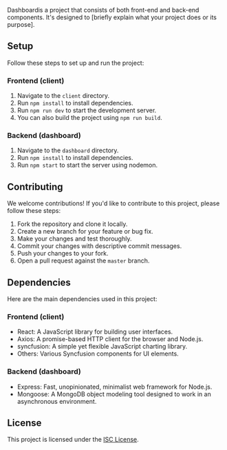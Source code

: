 Dashboardis a project that consists of both front-end and back-end components. It's designed to [briefly explain what your project does or its purpose].

## Setup

Follow these steps to set up and run the project:

### Frontend (client)

1. Navigate to the `client` directory.
2. Run `npm install` to install dependencies.
3. Run `npm run dev` to start the development server.
4. You can also build the project using `npm run build`.

### Backend (dashboard)

1. Navigate to the `dashboard` directory.
2. Run `npm install` to install dependencies.
3. Run `npm start` to start the server using nodemon.

## Contributing

We welcome contributions! If you'd like to contribute to this project, please follow these steps:

1. Fork the repository and clone it locally.
2. Create a new branch for your feature or bug fix.
3. Make your changes and test thoroughly.
4. Commit your changes with descriptive commit messages.
5. Push your changes to your fork.
6. Open a pull request against the `master` branch.

## Dependencies

Here are the main dependencies used in this project:

### Frontend (client)

- React: A JavaScript library for building user interfaces.
- Axios: A promise-based HTTP client for the browser and Node.js.
- syncfusion: A simple yet flexible JavaScript charting library.
- Others: Various Syncfusion components for UI elements.

### Backend (dashboard)

- Express: Fast, unopinionated, minimalist web framework for Node.js.
- Mongoose: A MongoDB object modeling tool designed to work in an asynchronous environment.

## License

This project is licensed under the [ISC License](LICENSE).
